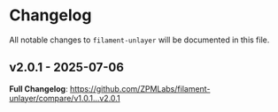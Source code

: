 # Changelog

All notable changes to `filament-unlayer` will be documented in this file.

## v2.0.1 - 2025-07-06

**Full Changelog**: https://github.com/ZPMLabs/filament-unlayer/compare/v1.0.1...v2.0.1
